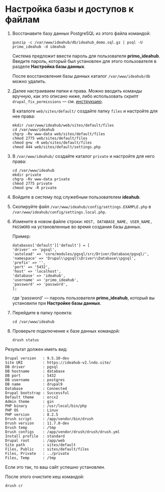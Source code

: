 # Настройка базы и доступов к файлам

1. Восстанавите базу данных PostgreSQL из этого файла командой:
   ```
   gunzip -c /var/www/ideahub/db/ideahub_demo.sql.gz | psql -U primo_ideahub -d ideahub
   ```
   Система предложит ввести пароль для пользователя **primo_ideahub**. Введите пароль, который был установлен для этого пользователя в разделе **Настройка базы данных**.

   После восстановления базы данных каталог `/var/www/ideahub/db` можно удалить.

1. Далее настраиваем папки и права. Можно вводить команды вручную, как это описано ниже, либо использовать скрипт `drupal_fix_permissions` — см. [инструкцию](https://docs.primo-rpa.ru/primo-rpa/primo-rpa-idea-hub/readme-installation/installation-linux#skript-drupal_fix_permissions.sh).

   В каталоге `web/sites/default/` создайте папку `files` и настройте для нее права:
   ```
   mkdir /var/www/ideahub/web/sites/default/files
   cd /var/www/ideahub
   chgrp -Rv www-data web/sites/default/files
   chmod 2775 web/sites/default/files
   chmod g+w -R web/sites/default/files
   chmod 444 web/sites/default/settings.php
   ```
1. В `/var/www/ideahub/` создайте каталог `private` и настройте для него права:
   ```
   cd /var/www/ideahub
   mkdir private
   chgrp -Rv www-data private
   chmod 2775 private
   chmod g+w -R private
   ```
1. Войдите в систему под служебным пользователем **ideahub**.

1. Скопируйте файл `/var/www/ideahub/config/settings.EXAMPLE.php` в `/var/www/ideahub/config/settings.local.php`.

1. Измените в новом файле строки: ```HOST, DATABASE_NAME, USER_NAME, PASSWORD``` на установленные во время создания базы данных.

   Пример:
   ```
   databases['default']['default'] = [
   'driver' => 'pgsql',
   'autoload' => 'core/modules/pgsql/src/Driver/Database/pgsql/',
   'namespace' => 'Drupal\\pgsql\\Driver\\Database\\pgsql',
   'prefix' => '',
   'port' => '5432',
   'host' => 'localhost',
   'database' => 'ideahub',
   'username' => 'primo_ideahub',
   'password' => 'password',
   ];
   ```
   где 'password' — пароль пользователя **primo_ideahub**, который вы установили при **Настройке базы данных**.

1. Перейдите в папку проекта:
   ```
   cd /var/www/ideahub
   ```
1. Проверьте подключение к базе данных командой:
   ```
   drush status
   ```

Результат должен иметь вид:
```shell
Drupal version   : 9.5.10-dev
Site URI         : https://ideahub-v2.lndo.site/
DB driver        : pgsql
DB hostname      : database
DB port          : 5432
DB username      : postgres
DB name          : drupal9
Database         : Connected
Drupal bootstrap : Successful
Default theme    : orcx2
Admin theme      : gin
PHP binary       : /usr/local/bin/php
PHP OS           : Linux
PHP version      : 8.2.5
Drush script     : /app/vendor/bin/drush
Drush version    : 11.7.0-dev
Drush temp       : /tmp
Drush configs    : /app/vendor/drush/drush/drush.yml
Install profile  : standard
Drupal root      : /app/web
Site path        : sites/default
Files, Public    : sites/default/files
Files, Private   : ../private
Files, Temp      : /tmp
```
Если это так, то ваш сайт успешно установлен.

После этого очистите кеш командой:
```
drush cr
```


